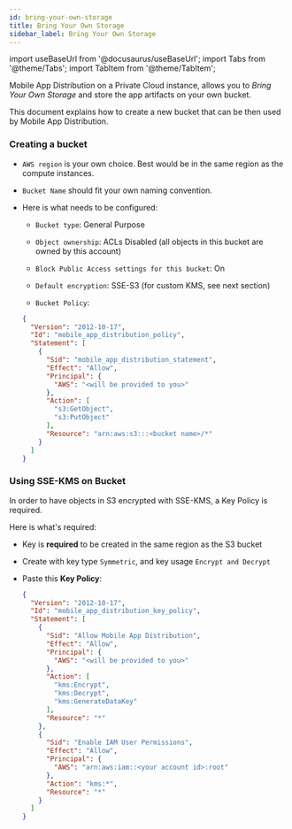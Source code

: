 ```yaml
---
id: bring-your-own-storage
title: Bring Your Own Storage
sidebar_label: Bring Your Own Storage
---
```


import useBaseUrl from '@docusaurus/useBaseUrl';
import Tabs from '@theme/Tabs';
import TabItem from '@theme/TabItem';

Mobile App Distribution on a Private Cloud instance, allows you to *Bring Your Own Storage* and store the app artifacts on your own bucket.

This document explains how to create a new bucket that can be then used by Mobile App Distribution.

### Creating a bucket



- `AWS region` is your own choice. Best would be in the same region as the compute instances.


- `Bucket Name` should fit your own naming convention.


- Here is what needs to be configured:

  - `Bucket type`: General Purpose

  - `Object ownership`: ACLs Disabled (all objects in this bucket are owned by this account)

  - `Block Public Access settings for this bucket`: On

  - `Default encryption`: SSE-S3 (for custom KMS, see next section)

  - `Bucket Policy`:
  ```json
  {
    "Version": "2012-10-17",
    "Id": "mobile_app_distribution_policy",
    "Statement": [
      {
        "Sid": "mobile_app_distribution_statement",
        "Effect": "Allow",
        "Principal": {
          "AWS": "<will be provided to you>"
        },
        "Action": [
          "s3:GetObject",
          "s3:PutObject"
        ],
        "Resource": "arn:aws:s3:::<bucket name>/*"
      }
    ]
  }
  ```

### Using SSE-KMS on Bucket

In order to have objects in S3 encrypted with SSE-KMS, a Key Policy is required.

Here is what's required:

- Key is **required** to be created in the same region as the S3 bucket

- Create with key type `Symmetric`, and key usage `Encrypt and Decrypt`

- Paste this **Key Policy**:
  ```json
  {
    "Version": "2012-10-17",
    "Id": "mobile_app_distribution_key_policy",
    "Statement": [
      {
        "Sid": "Allow Mobile App Distribution",
        "Effect": "Allow",
        "Principal": {
          "AWS": "<will be provided to you>"
        },
        "Action": [
          "kms:Encrypt",
          "kms:Decrypt",
          "kms:GenerateDataKey"
        ],
        "Resource": "*"
      },
      {
        "Sid": "Enable IAM User Permissions",
        "Effect": "Allow",
        "Principal": {
          "AWS": "arn:aws:iam::<your account id>:root"
        },
        "Action": "kms:*",
        "Resource": "*"
      }
    ]
  }
  ```




